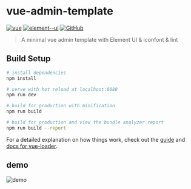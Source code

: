 # vue-admin-template

[![vue](https://img.shields.io/badge/vue-2.9.6-green.svg)]()
[![element--ui](https://img.shields.io/badge/element--ui-2.6.1-green.svg)]()
[![GitHub](https://img.shields.io/github/license/fanghongbo/vue-admin-template.svg)]()

> A minimal vue admin template with Element UI & iconfont & lint

## Build Setup

``` bash
# install dependencies
npm install

# serve with hot reload at localhost:8080
npm run dev

# build for production with minification
npm run build

# build for production and view the bundle analyzer report
npm run build --report
```

For a detailed explanation on how things work, check out the [guide](http://vuejs-templates.github.io/webpack/) and [docs for vue-loader](http://vuejs.github.io/vue-loader).

## demo

![demo](https://raw.githubusercontent.com/fanghongbo/vue-admin-template/master/static/images/demo.gif)
